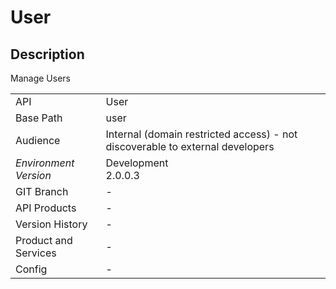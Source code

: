 # User

## Description

&#xA;&#xA;Manage Users&#xA;

|                                       |                                                 |
| ------------------------------------- | ----------------------------------------------- |
| API                                   | User                                           |
| Base Path                             | user      |
| Audience                              | Internal (domain restricted access) - not discoverable to external developers                                          |
| *Environment* <br> *Version* | Development <br> 2.0.0.3  |
| GIT Branch                            | -                                           |
| API Products                          | -                                           |
| Version History                       | -                                           |
| Product and Services                  | -                                           |
| Config                                | -                                           |